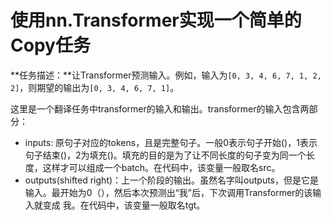 # 使用nn.Transformer实现一个简单的Copy任务

**任务描述：**让Transformer预测输入。例如，输入为`[0, 3, 4, 6, 7, 1, 2, 2]`，则期望的输出为`[0, 3, 4, 6, 7, 1]`。

这里是一个翻译任务中transformer的输入和输出。transformer的输入包含两部分：

- inputs: 原句子对应的tokens，且是完整句子。一般0表示句子开始(<bos>)，1表示句子结束(<eos>)，2为填充(<pad>)。填充的目的是为了让不同长度的句子变为同一个长度，这样才可以组成一个batch。在代码中，该变量一般取名src。
- outputs(shifted right)：上一个阶段的输出。虽然名字叫outputs，但是它是输入。最开始为0（<bos>），然后本次预测出“我”后，下次调用Transformer的该输入就变成<bos> 我。在代码中，该变量一般取名tgt。
